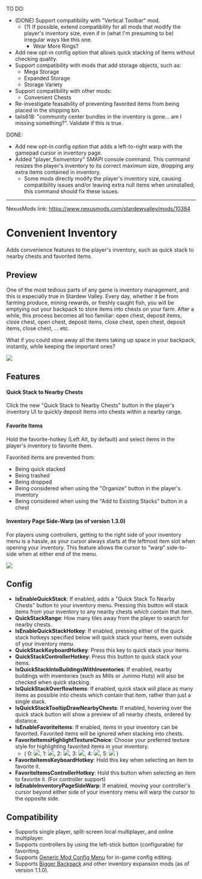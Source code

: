 TO DO:
 - (DONE) Support compatibility with "Vertical Toolbar" mod.
   - (?) If possible, extend compatibility for all mods that modify the player's inventory size, even if in (what I'm presuming to be) irregular ways like this one.
     - Wear More Rings?
 - Add new opt-in config option that allows quick stacking of items without checking quality.
 - Support compatibility with mods that add storage objects, such as:
   - Mega Storage
   - Expanded Storage
   - Storage Variety
 - Support compatibility with other mods:
   - Convenient Chests
 - Re-investigate feasability of preventing favorited items from being placed in the shipping bin.
 - tails618: "community center bundles in the inventory is gone... am I missing something?". Validate if this is true.

 DONE:
 - Add new opt-in config option that adds a left-to-right warp with the gamepad cursor in inventory page.
 - Added "player_fixinventory" SMAPI console command. This command resizes the player's inventory to its correct maximum size, dropping any extra items contained in inventory.
   - Some mods directly modify the player's inventory size, causing compatibility issues and/or leaving extra null items when uninstalled; this command should fix these issues.

 ---

NexusMods link: https://www.nexusmods.com/stardewvalley/mods/10384

# Convenient Inventory
Adds convenience features to the player's inventory, such as quick stack to nearby chests and favorited items.

## Preview
One of the most tedious parts of any game is inventory management, and this is especially true in Stardew Valley. Every day, whether it be from farming produce, mining rewards, or freshly caught fish, you will be emptying out your backpack to store items into chests on your farm. After a while, this process becomes all too familiar: open chest, deposit items, close chest, open chest, deposit items, close chest, open chest, deposit items, close chest, ... etc.

What if you could stow away all the items taking up space in your backpack, instantly, while keeping the important ones?

![](https://imgur.com/R4QWKVI.gif)

## Features
#### Quick Stack to Nearby Chests
Click the new "Quick Stack to Nearby Chests" button in the player's inventory UI to quickly deposit items into chests within a nearby range.

#### Favorite Items
Hold the favorite-hotkey (Left Alt, by default) and select items in the player's inventory to favorite them.

Favorited items are prevented from:
 - Being quick stacked
 - Being trashed
 - Being dropped
 - Being considered when using the "Organize" button in the player's inventory
 - Being considered when using the "Add to Existing Stacks" button in a chest

#### Inventory Page Side-Warp (as of version 1.3.0)
For players using controllers, getting to the right side of your inventory menu is a hassle, as your cursor always starts at the leftmost item slot when opening your inventory. This feature allows the cursor to "warp" side-to-side when at either end of the menu.

![](https://i.imgur.com/jduD378.gif)

## Config
 - **IsEnableQuickStack**: If enabled, adds a "Quick Stack To Nearby Chests" button to your inventory menu. Pressing this button will stack items from your inventory to any nearby chests which contain that item.
 - **QuickStackRange**: How many tiles away from the player to search for nearby chests.
 - **IsEnableQuickStackHotkey**: If enabled, pressing either of the quick stack hotkeys specified below will quick stack your items, even outside of your inventory menu.
 - **QuickStackKeyboardHotkey**: Press this key to quick stack your items.
 - **QuickStackControllerHotkey**: Press this button to quick stack your items.
 - **IsQuickStackIntoBuildingsWithInventories**: If enabled, nearby buildings with inventories (such as Mills or Junimo Huts) will also be checked when quick stacking.
 - **IsQuickStackOverflowItems**: If enabled, quick stack will place as many items as possible into chests which contain that item, rather than just a single stack.
 - **IsQuickStackTooltipDrawNearbyChests**: If enabled, hovering over the quick stack button will show a preview of all nearby chests, ordered by distance.
 - **IsEnableFavoriteItems**: If enabled, items in your inventory can be favorited. Favorited items will be ignored when stacking into chests.
 - **FavoriteItemsHighlightTextureChoice**: Choose your preferred texture style for highlighting favorited items in your inventory.
   - ( 0: ![](https://i.imgur.com/fTMl0FT.png),  1: ![](https://i.imgur.com/NTlia1R.png),  2: ![](https://i.imgur.com/QGztt8Q.png),  3: ![](https://i.imgur.com/MBG2A6e.png),  4: ![](https://i.imgur.com/rZqklnN.png),  5: ![](https://i.imgur.com/FvKpyZV.png) )
 - **FavoriteItemsKeyboardHotkey**: Hold this key when selecting an item to favorite it.
 - **FavoriteItemsControllerHotkey**: Hold this button when selecting an item to favorite it. (For controller support)
 - **IsEnableInventoryPageSideWarp**: If enabled, moving your controller's cursor beyond either side of your inventory menu will warp the cursor to the opposite side.

## Compatibility
 - Supports single player, split-screen local multiplayer, and online multiplayer.
 - Supports controllers by using the left-stick button (configurable) for favoriting.
 - Supports [Generic Mod Config Menu](https://www.nexusmods.com/stardewvalley/mods/5098) for in-game config editing.
 - Supports [Bigger Backpack](https://www.nexusmods.com/stardewvalley/mods/1845) and other inventory expansion mods (as of version 1.1.0).
